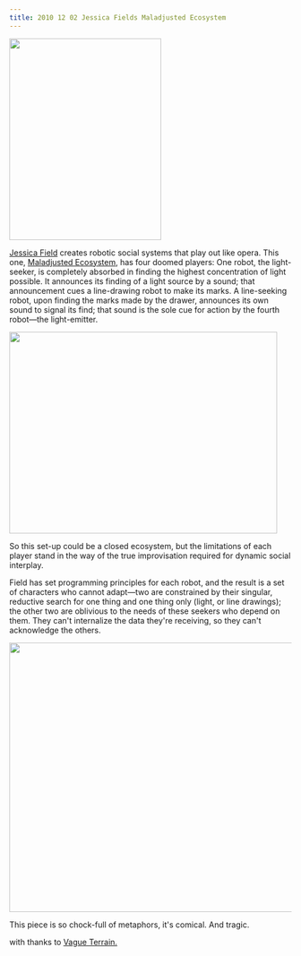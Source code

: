 ```yaml
---
title: 2010 12 02 Jessica Fields Maladjusted Ecosystem
---
```


<p><a href="http://ablersite.files.wordpress.com/2010/12/light-emitter.jpg"><img class="alignnone size-full wp-image-4065" title="Light Emitter" src="{{ site.baseurl }}/uploads/light-emitter.jpg" alt="" width="271" height="360" /></a></p>
<p><a href="http://www.jessicafield.ca/">Jessica Field</a> creates robotic social systems that play out like opera. This one, <a href="http://www.jessicafield.ca/Maladjusted.html">Maladjusted Ecosystem</a>, has four doomed players: One robot, the light-seeker, is completely absorbed in finding the highest concentration of light possible. It announces its finding of a light source by a sound; that announcement cues a line-drawing robot to make its marks. A line-seeking robot, upon finding the marks made by the drawer, announces its own sound to signal its find; that sound is the sole cue for action by the fourth robot—the light-emitter.</p>
<p><a href="http://ablersite.files.wordpress.com/2010/12/overviewmaladjusted.jpg"><img class="alignnone size-full wp-image-4066" title="OverviewMaladjusted" src="{{ site.baseurl }}/uploads/overviewmaladjusted.jpg" alt="" width="478" height="360" /></a></p>
<p>So this set-up could be a closed ecosystem, but the limitations of each player stand in the way of the true improvisation required for dynamic social interplay.</p>
<p>Field has set programming principles for each robot, and the result is a set of characters who cannot adapt—two are constrained by their singular, reductive search for one thing and one thing only (light, or line drawings); the other two are oblivious to the needs of these seekers who depend on them. They can't internalize the data they're receiving, so they can't acknowledge the others.</p>
<p><a href="http://ablersite.files.wordpress.com/2010/12/closeup-3-robots.jpg"><img class="alignnone size-full wp-image-4067" title="Closeup 3 robots" src="{{ site.baseurl }}/uploads/closeup-3-robots.jpg" alt="" width="640" height="481" /></a></p>
<p>This piece is so chock-full of metaphors, it's comical. And tragic.</p>
<p>with thanks to <a href="http://vagueterrain.net/">Vague Terrain.</a></p>
